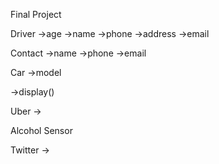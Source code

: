 Final Project

Driver
->age
->name
->phone
->address
->email

Contact
->name
->phone
->email

Car
->model

->display()


Uber
->

Alcohol Sensor

Twitter
->
